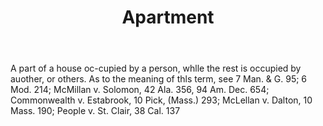 ---
title: Apartment
permalink: "/definitions/apartment.html"
body: A part of a house oc-cupied by a person, whlle the rest is occupied by auother,
  or others. As to the meaning of thls term, see 7 Man. & G. 95; 6 Mod. 214; McMillan
  v. Solomon, 42 Ala. 356, 94 Am. Dec. 654; Commonwealth v. Estabrook, 10 Pick, (Mass.)
  293; McLellan v. Dalton, 10 Mass. 190; People v. St. Clair, 38 Cal. 137
published_at: '2018-07-07'
layout: post
---